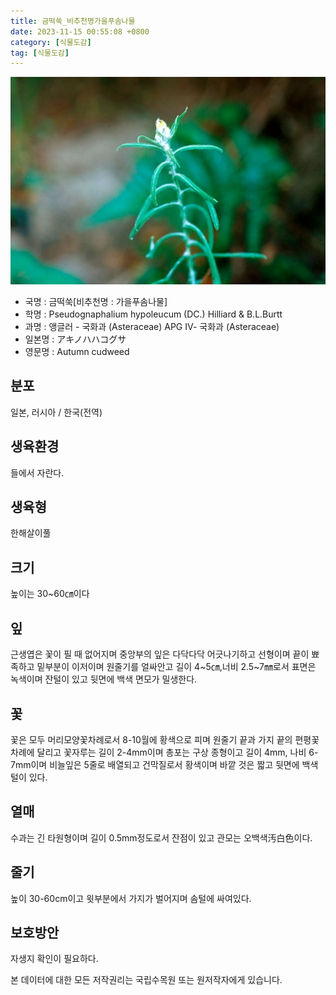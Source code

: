 ```yaml
---
title: 금떡쑥_비추천명가을푸솜나물
date: 2023-11-15 00:55:08 +0800
category: [식물도감]
tag: [식물도감]
---
```




![금떡쑥[비추천명 : 가을푸솜나물]](/assets/img/fileUpload/plants/basic/Compositae/Gnaphalium/9847/9847_1_th2.jpg)
- 국명 : 금떡쑥[비추천명 : 가을푸솜나물]
- 학명 : Pseudognaphalium hypoleucum (DC.) Hilliard & B.L.Burtt
- 과명 : 앵글러 - 국화과 (Asteraceae) APG Ⅳ- 국화과 (Asteraceae)
- 일본명 : アキノハハコグサ
- 영문명 : Autumn cudweed


## 분포
일본, 러시아 / 한국(전역) 
## 생육환경
들에서 자란다.
## 생육형
한해살이풀 
## 크기
높이는 30~60㎝이다
## 잎
근생엽은 꽃이 필 때 없어지며 중앙부의 잎은 다닥다닥 어긋나기하고 선형이며 끝이 뾰족하고 밑부분이 이저이며 원줄기를 얼싸안고 길이 4~5㎝,너비 2.5~7㎜로서 표면은 녹색이며 잔털이 있고 뒷면에 백색 면모가 밀생한다.
## 꽃
꽃은 모두 머리모양꽃차례로서 8-10월에 황색으로 피며 원줄기 끝과 가지 끝의 편평꽃차례에 달리고 꽃자루는 길이 2-4mm이며 총포는 구상 종형이고 길이 4mm, 나비 6-7mm이며 비늘잎은 5줄로 배열되고 건막질로서 황색이며 바깥 것은 짧고 뒷면에 백색 털이 있다.
## 열매
수과는 긴 타원형이며 길이 0.5mm정도로서 잔점이 있고 관모는 오백색汚白色이다.
## 줄기
높이 30-60cm이고 윗부분에서 가지가 벌어지며 솜털에 싸여있다.
## 보호방안
자생지 확인이 필요하다.






본 데이터에 대한 모든 저작권리는 국립수목원 또는 원저작자에게 있습니다.
